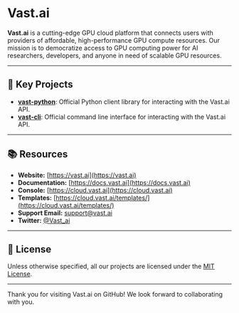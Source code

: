 # Vast.ai

**Vast.ai** is a cutting-edge GPU cloud platform that connects users with providers of affordable, high-performance GPU compute resources. Our mission is to democratize access to GPU computing power for AI researchers, developers, and anyone in need of scalable GPU resources.

---

## 🔑 Key Projects

- [**vast-python**](https://github.com/vast-ai/vast-python): Official Python client library for interacting with the Vast.ai API.
- [**vast-cli**](https://github.com/vast-ai/vast-cli): Official command line interface for interacting with the Vast.ai API.

---

## 📚 Resources

- **Website:** [https://vast.ai](https://vast.ai)
- **Documentation:** [https://docs.vast.ai](https://docs.vast.ai)
- **Console:** [https://cloud.vast.ai](https://cloud.vast.ai)
- **Templates:** [https://cloud.vast.ai/templates/](https://cloud.vast.ai/templates/)
- **Support Email:** [support@vast.ai](mailto:support@vast.ai)
- **Twitter:** [@Vast_ai](https://twitter.com/vast_ai)

---

## 📄 License

Unless otherwise specified, all our projects are licensed under the [MIT License](https://github.com/vast-ai/vast-python/blob/main/LICENSE).

---

Thank you for visiting Vast.ai on GitHub! We look forward to collaborating with you.
